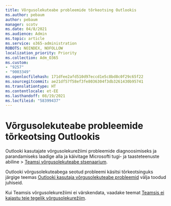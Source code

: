 ```yaml
---
title: Võrgusolekuteabe probleemide tõrkeotsing Outlookis
ms.author: pebaum
author: pebaum
manager: scotv
ms.date: 04/8/2021
ms.audience: Admin
ms.topic: article
ms.service: o365-administration
ROBOTS: NOINDEX, NOFOLLOW
localization_priority: Priority
ms.collection: Adm_O365
ms.custom:
- "9257"
- "9003349"
ms.openlocfilehash: 171dfee2afd510d97eccd1e5c8bd8c0f29c65f22
ms.sourcegitcommit: ae21df57f58ef3fe8036304f3db3261430b95741
ms.translationtype: HT
ms.contentlocale: et-EE
ms.lasthandoff: 08/19/2021
ms.locfileid: "58399437"
---
```

# <a name="troubleshoot-presence-issues-in-outlook"></a>Võrgusolekuteabe probleemide tõrkeotsing Outlookis

Outlooki kasutajate võrgusolekurežiimi probleemide diagnoosimiseks ja parandamiseks laadige alla ja käivitage Microsofti tugi- ja taasteteenuste abiline > [Teamsi võrgusolekuteabe stsenaarium](https://aka.ms/SaRA-TeamsPresenceScenario).

Outlooki võrgusolekuteabega seotud probleemi käsitsi tõrkeotsinguks järgige teemas [Outlooki kasutaja võrgusolekuteabe probleemid](https://docs.microsoft.com/microsoftteams/troubleshoot/teams-im-presence/issues-with-presence-in-outlook) välja toodud juhiseid.

Kui Teamsis võrgusolekurežiimi ei värskendata, vaadake teemat [Teamsis ei kajastu teie tegelik võrgusolekurežiim](https://docs.microsoft.com/microsoftteams/troubleshoot/teams-im-presence/presence-not-show-actual-status).
